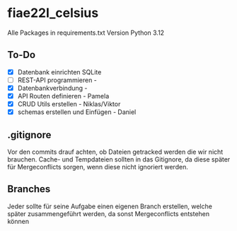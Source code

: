 # fiae22l_celsius

Alle Packages in requirements.txt
Version Python 3.12

## To-Do

- [x] Datenbank einrichten SQLite
- [ ] REST-API programmieren - 
-   [x] Datenbankverbindung - 
-   [x] API Routen definieren - Pamela
-   [x] CRUD Utils erstellen - Niklas/Viktor
-   [x] schemas erstellen und Einfügen - Daniel
  
## .gitignore

Vor den commits drauf achten, ob Dateien getracked werden die wir nicht brauchen. Cache- und Tempdateien sollten in das
Gitignore, da diese später für Mergeconflicts sorgen, wenn diese nicht ignoriert werden.

## Branches

Jeder sollte für seine Aufgabe einen eigenen Branch erstellen, welche später zusammengeführt werden, da sonst 
Mergeconflicts entstehen können

